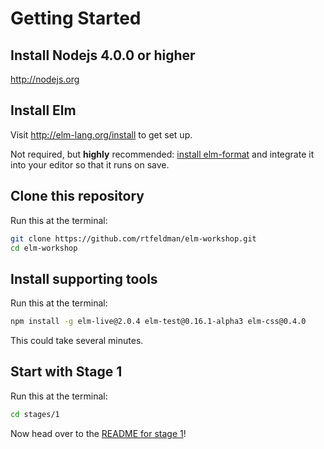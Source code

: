 Getting Started
===============

## Install Nodejs 4.0.0 or higher

http://nodejs.org

## Install Elm

Visit http://elm-lang.org/install to get set up.

Not required, but **highly** recommended: [install elm-format](https://github.com/avh4/elm-format#installation-) and integrate it into your editor so that it runs on save.

## Clone this repository

Run this at the terminal:

```bash
git clone https://github.com/rtfeldman/elm-workshop.git
cd elm-workshop
```

## Install supporting tools

Run this at the terminal:

```bash
npm install -g elm-live@2.0.4 elm-test@0.16.1-alpha3 elm-css@0.4.0
```

This could take several minutes.

## Start with Stage 1

Run this at the terminal:

```bash
cd stages/1
```

Now head over to the [README for stage 1](https://github.com/rtfeldman/elm-workshop/tree/master/stages/1)!
